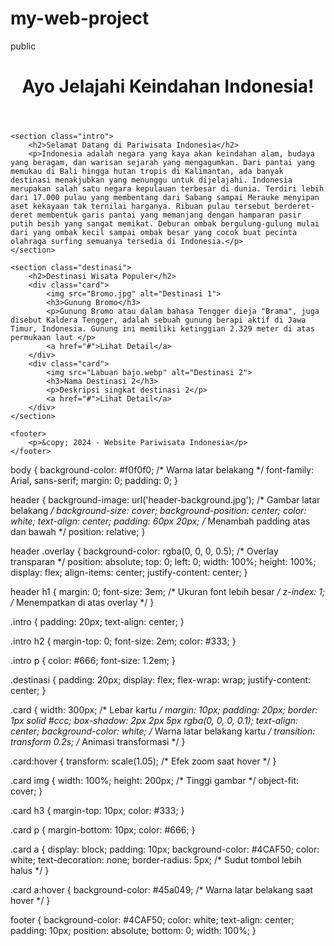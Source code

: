 # my-web-project
public
<html lang="id">
<head>
    <meta charset="UTF-8">
    <meta name="viewport" content="width=device-width, initial-scale=1.0">
    <title>Wisata Indonesia</title>
    <link rel="stylesheet" href="style3.css">
</head>
<body>
    <header>
        <div class="overlay">
            <h1>Ayo Jelajahi Keindahan Indonesia!</h1>
        </div>
    </header>

    <section class="intro">
        <h2>Selamat Datang di Pariwisata Indonesia</h2>
        <p>Indonesia adalah negara yang kaya akan keindahan alam, budaya yang beragam, dan warisan sejarah yang mengagumkan. Dari pantai yang memukau di Bali hingga hutan tropis di Kalimantan, ada banyak destinasi menakjubkan yang menunggu untuk dijelajahi. Indonesia merupakan salah satu negara kepulauan terbesar di dunia. Terdiri lebih dari 17.000 pulau yang membentang dari Sabang sampai Merauke menyipan aset kekayaan tak ternilai harganya. Ribuan pulau tersebut berderet-deret membentuk garis pantai yang memanjang dengan hamparan pasir putih besih yang sangat memikat. Deburan ombak bergulung-gulung mulai dari yang ombak kecil sampai ombak besar yang cocok buat pecinta olahraga surfing semuanya tersedia di Indonesia.</p>
    </section>

    <section class="destinasi">
        <h2>Destinasi Wisata Populer</h2>
        <div class="card">
            <img src="Bromo.jpg" alt="Destinasi 1">
            <h3>Gunung Bromo</h3>
            <p>Gunung Bromo atau dalam bahasa Tengger dieja "Brama", juga disebut Kaldera Tengger, adalah sebuah gunung berapi aktif di Jawa Timur, Indonesia. Gunung ini memiliki ketinggian 2.329 meter di atas permukaan laut </p>
            <a href="#">Lihat Detail</a>
        </div>
        <div class="card">
            <img src="Labuan bajo.webp" alt="Destinasi 2">
            <h3>Nama Destinasi 2</h3>
            <p>Deskripsi singkat destinasi 2</p>
            <a href="#">Lihat Detail</a>
        </div>
    </section>

    <footer>
        <p>&copy; 2024 - Website Pariwisata Indonesia</p>
    </footer>
</body>
</html>
body {
    background-color: #f0f0f0; /* Warna latar belakang */
    font-family: Arial, sans-serif;
    margin: 0;
    padding: 0;
}

header {
    background-image: url('header-background.jpg'); /* Gambar latar belakang */
    background-size: cover;
    background-position: center;
    color: white;
    text-align: center;
    padding: 60px 20px; /* Menambah padding atas dan bawah */
    position: relative;
}

header .overlay {
    background-color: rgba(0, 0, 0, 0.5); /* Overlay transparan */
    position: absolute;
    top: 0;
    left: 0;
    width: 100%;
    height: 100%;
    display: flex;
    align-items: center;
    justify-content: center;
}

header h1 {
    margin: 0;
    font-size: 3em; /* Ukuran font lebih besar */
    z-index: 1; /* Menempatkan di atas overlay */
}

.intro {
    padding: 20px;
    text-align: center;
}

.intro h2 {
    margin-top: 0;
    font-size: 2em;
    color: #333;
}

.intro p {
    color: #666;
    font-size: 1.2em;
}

.destinasi {
    padding: 20px;
    display: flex;
    flex-wrap: wrap;
    justify-content: center;
}

.card {
    width: 300px; /* Lebar kartu */
    margin: 10px;
    padding: 20px;
    border: 1px solid #ccc;
    box-shadow: 2px 2px 5px rgba(0, 0, 0, 0.1);
    text-align: center;
    background-color: white; /* Warna latar belakang kartu */
    transition: transform 0.2s; /* Animasi transformasi */
}

.card:hover {
    transform: scale(1.05); /* Efek zoom saat hover */
}

.card img {
    width: 100%;
    height: 200px; /* Tinggi gambar */
    object-fit: cover;
}

.card h3 {
    margin-top: 10px;
    color: #333;
}

.card p {
    margin-bottom: 10px;
    color: #666;
}

.card a {
    display: block;
    padding: 10px;
    background-color: #4CAF50;
    color: white;
    text-decoration: none;
    border-radius: 5px; /* Sudut tombol lebih halus */
}

.card a:hover {
    background-color: #45a049; /* Warna latar belakang saat hover */
}

footer {
    background-color: #4CAF50;
    color: white;
    text-align: center;
    padding: 10px;
    position: absolute;
    bottom: 0;
    width: 100%;
}
